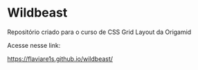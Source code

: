 # Wildbeast

Repositório criado para o curso de CSS Grid Layout da Origamid

Acesse nesse link: 

https://flaviare1s.github.io/wildbeast/
